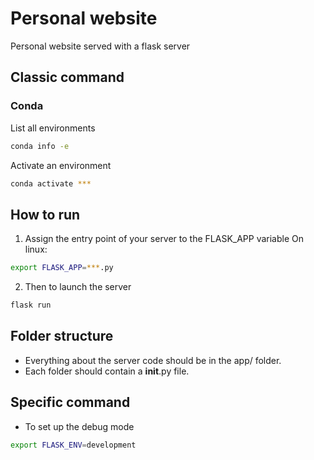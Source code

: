 # Personal website

Personal website served with a flask server

## Classic command

### Conda

List all environments

```sh
conda info -e
```

Activate an environment

```sh
conda activate ***
```

## How to run

1. Assign the entry point of your server to the FLASK_APP variable
On linux:

```sh
export FLASK_APP=***.py
```

2. Then to launch the server

```sh
flask run
```

## Folder structure

* Everything about the server code should be in the app/ folder.
* Each folder should contain a __init__.py file.

## Specific command

* To set up the debug mode

```sh
export FLASK_ENV=development
```
